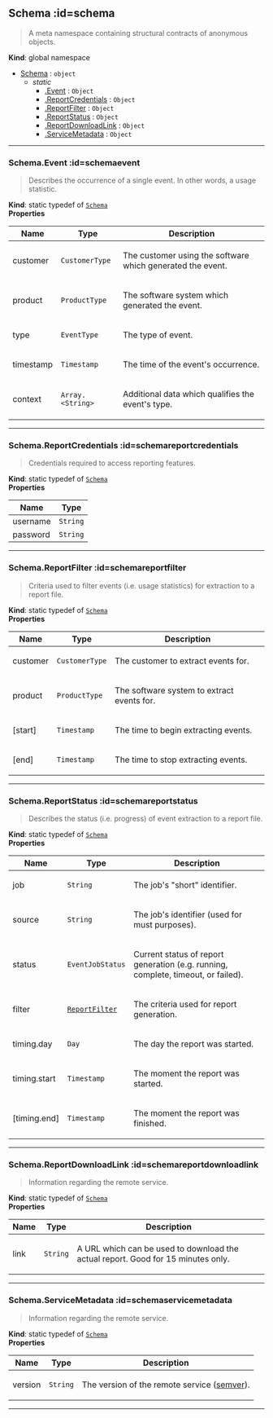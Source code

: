 ## Schema :id=schema
> A meta namespace containing structural contracts of anonymous objects.

**Kind**: global namespace  

* [Schema](#Schema) : <code>object</code>
    * _static_
        * [.Event](#SchemaEvent) : <code>Object</code>
        * [.ReportCredentials](#SchemaReportCredentials) : <code>Object</code>
        * [.ReportFilter](#SchemaReportFilter) : <code>Object</code>
        * [.ReportStatus](#SchemaReportStatus) : <code>Object</code>
        * [.ReportDownloadLink](#SchemaReportDownloadLink) : <code>Object</code>
        * [.ServiceMetadata](#SchemaServiceMetadata) : <code>Object</code>


* * *

### Schema.Event :id=schemaevent
> Describes the occurrence of a single event. In other words, a usage statistic.

**Kind**: static typedef of [<code>Schema</code>](#Schema)  
**Properties**

| Name | Type | Description |
| --- | --- | --- |
| customer | <code>CustomerType</code> | <p>The customer using the software which generated the event.</p> |
| product | <code>ProductType</code> | <p>The software system which generated the event.</p> |
| type | <code>EventType</code> | <p>The type of event.</p> |
| timestamp | <code>Timestamp</code> | <p>The time of the event's occurrence.</p> |
| context | <code>Array.&lt;String&gt;</code> | <p>Additional data which qualifies the event's type.</p> |


* * *

### Schema.ReportCredentials :id=schemareportcredentials
> Credentials required to access reporting features.

**Kind**: static typedef of [<code>Schema</code>](#Schema)  
**Properties**

| Name | Type |
| --- | --- |
| username | <code>String</code> | 
| password | <code>String</code> | 


* * *

### Schema.ReportFilter :id=schemareportfilter
> Criteria used to filter events (i.e. usage statistics) for extraction to a
> report file.

**Kind**: static typedef of [<code>Schema</code>](#Schema)  
**Properties**

| Name | Type | Description |
| --- | --- | --- |
| customer | <code>CustomerType</code> | <p>The customer to extract events for.</p> |
| product | <code>ProductType</code> | <p>The software system to extract events for.</p> |
| [start] | <code>Timestamp</code> | <p>The time to begin extracting events.</p> |
| [end] | <code>Timestamp</code> | <p>The time to stop extracting events.</p> |


* * *

### Schema.ReportStatus :id=schemareportstatus
> Describes the status (i.e. progress) of event extraction to a report file.

**Kind**: static typedef of [<code>Schema</code>](#Schema)  
**Properties**

| Name | Type | Description |
| --- | --- | --- |
| job | <code>String</code> | <p>The job's &quot;short&quot; identifier.</p> |
| source | <code>String</code> | <p>The job's identifier (used for must purposes).</p> |
| status | <code>EventJobStatus</code> | <p>Current status of report generation (e.g. running, complete, timeout, or failed).</p> |
| filter | [<code>ReportFilter</code>](#SchemaReportFilter) | <p>The criteria used for report generation.</p> |
| timing.day | <code>Day</code> | <p>The day the report was started.</p> |
| timing.start | <code>Timestamp</code> | <p>The moment the report was started.</p> |
| [timing.end] | <code>Timestamp</code> | <p>The moment the report was finished.</p> |


* * *

### Schema.ReportDownloadLink :id=schemareportdownloadlink
> Information regarding the remote service.

**Kind**: static typedef of [<code>Schema</code>](#Schema)  
**Properties**

| Name | Type | Description |
| --- | --- | --- |
| link | <code>String</code> | <p>A URL which can be used to download the actual report. Good for 15 minutes only.</p> |


* * *

### Schema.ServiceMetadata :id=schemaservicemetadata
> Information regarding the remote service.

**Kind**: static typedef of [<code>Schema</code>](#Schema)  
**Properties**

| Name | Type | Description |
| --- | --- | --- |
| version | <code>String</code> | <p>The version of the remote service (<a href="https://semver.org/">semver</a>).</p> |


* * *

